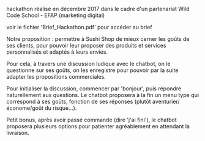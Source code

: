 hackathon réalisé en décembre 2017 dans le cadre d'un partenariat Wild Code School - EFAP (marketing digital)

voir le fichier 'Brief_Hackathon.pdf' pour accéder au brief

Notre proposition : permettre à Sushi Shop de mieux cerner les goûts de ses clients, pour pouvoir leur proposer des produits et services personnalisés et adaptés à leurs envies.

Pour cela, à travers une discussion ludique avec le chatbot, on le questionne sur ses goûts, on les enregistre pour pouvoir par la suite adapter les propositions commerciales.

Pour initialiser la discussion, commencer par 'bonjour', puis répondre naturellement aux questions.
Le chatbot proposera à la fin un menu type qui correspond à ses goûts, fonction de ses réponses (plutôt aventurier/économe/goût du risque...).

Petit bonus, après avoir passé commande (dire 'j'ai fini'), le chatbot proposera plusieurs options pour patienter agréablement en attendant la livraison.
